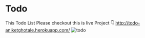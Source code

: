 # Todo
This Todo List
Please checkout this is live Project 👇
http://todo-aniketghotale.herokuapp.com/
![todo](https://user-images.githubusercontent.com/40627830/129842653-96eb437e-27e6-411f-8194-2ab7fdd6f90a.png)

